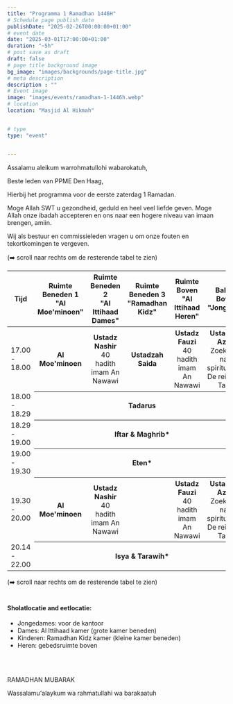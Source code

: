 ```yaml
---
title: "Programma 1 Ramadhan 1446H"
# Schedule page publish date
publishDate: "2025-02-26T00:00:00+01:00"
# event date
date: "2025-03-01T17:00:00+01:00"
duration: "~5h"
# post save as draft
draft: false
# page title background image
bg_image: "images/backgrounds/page-title.jpg"
# meta description
description : ""
# Event image
image: "images/events/ramadhan-1-1446h.webp"
# location
location: "Masjid Al Hikmah"


# type
type: "event"


---
```


Assalamu aleikum warrohmatullohi wabarokatuh,

Beste leden van PPME Den Haag,

Hierbij het programma voor de eerste zaterdag 1 Ramadan.

Moge Allah SWT u gezondheid, geduld en heel veel liefde geven. Moge Allah onze ibadah accepteren en ons naar een hogere niveau van imaan brengen, amiin.

Wij als bestuur en commissieleden vragen u om onze fouten en tekortkomingen te vergeven.


<div class="d-block d-lg-none">
(➡️ scroll naar rechts om de resterende tabel te zien)
</div>
<div class="table-responsive">
<table class="table">
<thead class="text-center">
<th>Tijd</th>
<th ><span class="text-nowrap">Ruimte Beneden 1</span ><br/><span class="text-nowrap">"Al Moe'minoen"</span></th>
<th><span class="text-nowrap">Ruimte Beneden 2</span><br/><span class="text-nowrap">"Al Ittihaad Dames"</span></th>
<th><span class="text-nowrap">Ruimte Beneden 3</span><br/><span class="text-nowrap">"Ramadhan Kidz"</span></th>
<th><span class="text-nowrap">Ruimte Boven</span><br/><span class="text-nowrap">"Al Ittihaad Heren"</span></th>
<th><span class="text-nowrap">Balkon Boven</span><br/><span class="text-nowrap">"Jongeren"</span></th>
</thead>

<tr>
<td class="text-nowrap">17.00 - 18.00</td>
<th style="font-weight: bold;">Al Moe'minoen</th>
<th>Ustadz Nashir</span><br/><span style="font-weight: normal">40 hadith imam An Nawawi</span></th>
<th>Ustadzah Saida</th>
<th><span class="text-nowrap">Ustadz Fauzi</span><br/><span style="font-weight: normal">40 hadith imam An Nawawi</span></th>
<th><span class="text-nowrap">Ustadz M. Azam</span><br/><span style="font-weight: normal;">Zoektocht naar spiritualiteit; De reis naar Tarim</span></th>
</tr>
<tr>
<td class="text-nowrap" >18.00 - 18.29</td>
<th colspan="5"  class="table-success">Tadarus</th>
</tr>
<tr>
<td class="text-nowrap">18.29 - 19.00</td>
<th colspan="5"  class="table-primary">Iftar & Maghrib*</th>
</tr>
<tr>
<td class="text-nowrap">19.00 - 19.30</td>
<th colspan="5"  class="table-info">Eten*</th>
</tr>
<tr>
<td class="text-nowrap">19.30 - 20.00</td>
<th style="font-weight: bold;">Al Moe'minoen</th>
<th>Ustadz Nashir</span><br/><span style="font-weight: normal">40 hadith imam An Nawawi</span></th>
<th>&nbsp;</th>
<th style="" ><span style="font-weight: bold;">Ustadz Fauzi</span><br/><span style="font-weight: normal">40 hadith imam An Nawawi</span></th>
<th>Ustadz M. Azam<br/><span style="font-weight: normal;">Zoektocht naar spiritualiteit; De reis naar Tarim</span></th>
</tr>
<tr>
<td class="text-nowrap">20.14 - 22.00</td>
<th colspan="5" class="table-primary">Isya & Tarawih*</th>
</tr>
</table>
</div>
<div class="d-block d-lg-none">
(➡️ scroll naar rechts om de resterende tabel te zien)
</div>
<br/>

#### Sholatlocatie and eetlocatie:

* Jongedames: voor de kantoor
* Dames: Al Ittihaad kamer (grote kamer beneden)
* Kinderen: Ramadhan Kidz kamer (kleine kamer beneden)
* Heren: gebedsruimte boven

<br/>
<br/>

RAMADHAN MUBARAK


Wassalamu'alaykum wa rahmatullahi wa barakaatuh
